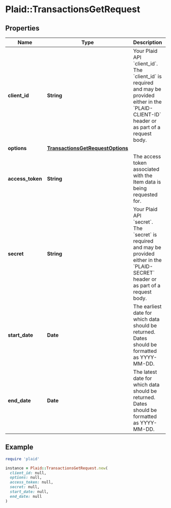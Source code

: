 # Plaid::TransactionsGetRequest

## Properties

| Name | Type | Description | Notes |
| ---- | ---- | ----------- | ----- |
| **client_id** | **String** | Your Plaid API &#x60;client_id&#x60;. The &#x60;client_id&#x60; is required and may be provided either in the &#x60;PLAID-CLIENT-ID&#x60; header or as part of a request body. | [optional] |
| **options** | [**TransactionsGetRequestOptions**](TransactionsGetRequestOptions.md) |  | [optional] |
| **access_token** | **String** | The access token associated with the Item data is being requested for. |  |
| **secret** | **String** | Your Plaid API &#x60;secret&#x60;. The &#x60;secret&#x60; is required and may be provided either in the &#x60;PLAID-SECRET&#x60; header or as part of a request body. | [optional] |
| **start_date** | **Date** | The earliest date for which data should be returned. Dates should be formatted as YYYY-MM-DD. |  |
| **end_date** | **Date** | The latest date for which data should be returned. Dates should be formatted as YYYY-MM-DD. |  |

## Example

```ruby
require 'plaid'

instance = Plaid::TransactionsGetRequest.new(
  client_id: null,
  options: null,
  access_token: null,
  secret: null,
  start_date: null,
  end_date: null
)
```

